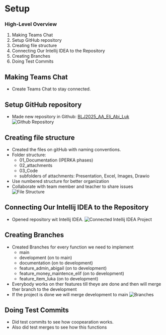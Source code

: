 # Setup

### High-Level Overview
1. Making Teams Chat
1. Setup GitHub repository
2. Creating file structure
3. Connecting Our Intellij IDEA to the Repository
4. Creating Branches
5. Doing Test Commits

## Making Teams Chat
* Create Teams Chat to stay connected.

## Setup GitHub repository
* Made new repository in Github: [BLJ2025_AA_Eli_Abi_Luk](https://github.com/Coding-Bz/BLJ2025_AA_Eli_Abi_Luk)
![Github Repository]()

## Creating file structure
* Created the files on gitHub with naming conventions.
* Folder structure:
  * 01_Documentation (IPERKA phases)
  * 02_attachments
  * 03_Code
  * subfolders of attachments: Presentation, Excel, Images, Drawio
* Use numbered structure for better organization
* Collaborate with team member and teacher to share issues
![File Structure]()

##  Connecting Our Intellij IDEA to the Repository
* Opened repository wit Intellij IDEA.
![Connected Intellij IDEA Project]()

##  Creating Branches
* Created Branches for every function we need to implement
  * main
  * development (on to main)
  * documentation (on to development)
  * feature_admin_abigail (on to development)
  * feature_money_maintence_elif  (on to development)
  * feature_item_luka  (on to development)
* Everybody works on ther features till theye are done and then will merge ther branch to the development
* If the project is done we will merge development to main
![Branches]()

## Doing Test Commits
* Did test commits to see how coopearation works.
* Also did test merges to see how this functions
